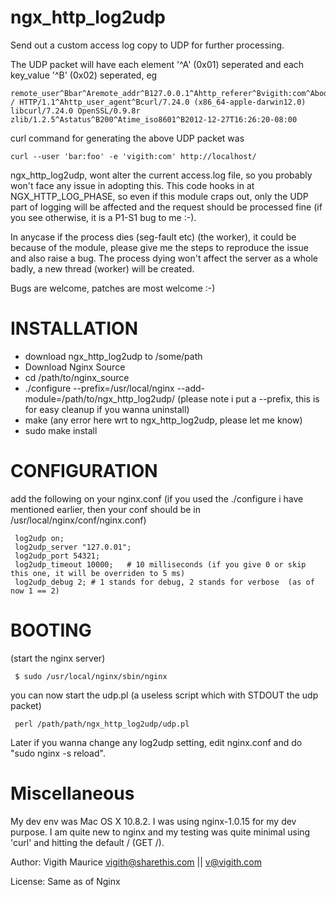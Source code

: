 ngx_http_log2udp
================

Send out a custom access log copy to UDP for further processing.

The UDP packet will have each element '^A' (0x01) seperated and each key_value '^B' (0x02) seperated, eg 

    remote_user^Bbar^Aremote_addr^B127.0.0.1^Ahttp_referer^Bvigith:com^Abody_bytes_sent^B151^Arequest^BGET / HTTP/1.1^Ahttp_user_agent^Bcurl/7.24.0 (x86_64-apple-darwin12.0) libcurl/7.24.0 OpenSSL/0.9.8r zlib/1.2.5^Astatus^B200^Atime_iso8601^B2012-12-27T16:26:20-08:00

curl command for generating the above UDP packet was

    curl --user 'bar:foo' -e 'vigith:com' http://localhost/

ngx_http_log2udp, wont alter the current access.log file, so you probably won't face any issue in adopting 
this. This code hooks in at NGX_HTTP_LOG_PHASE, so even if this module craps out, only the UDP part of logging
will be affected and the request should be processed fine (if you see otherwise, it is a P1-S1 bug to me :-). 

In anycase if the process dies (seg-fault etc) (the worker), it could be because of the module, please give me the steps to 
reproduce the issue and also raise a bug. The process dying won't affect the server as a whole badly, a new thread (worker) will
be created. 

Bugs are welcome, patches are most welcome :-)


INSTALLATION
============

* download ngx_http_log2udp to /some/path
* Download Nginx Source
* cd /path/to/nginx_source
* ./configure --prefix=/usr/local/nginx --add-module=/path/to/ngx_http_log2udp/
(please note i put a --prefix, this is for easy cleanup if you wanna uninstall)
* make
(any error here wrt to ngx_http_log2udp, please let me know)
* sudo make install


CONFIGURATION
=============

add the following on your nginx.conf (if you used the ./configure i have mentioned earlier,
then your conf should be in /usr/local/nginx/conf/nginx.conf)

     log2udp on;
     log2udp_server "127.0.01";
     log2udp_port 54321;
     log2udp_timeout 10000;   # 10 milliseconds (if you give 0 or skip this one, it will be overriden to 5 ms)
     log2udp_debug 2; # 1 stands for debug, 2 stands for verbose  (as of now 1 == 2)


BOOTING
=======

(start the nginx server)

     $ sudo /usr/local/nginx/sbin/nginx

you can now start the udp.pl (a useless script which with STDOUT the udp packet)

     perl /path/path/ngx_http_log2udp/udp.pl

Later if you wanna change any log2udp setting, edit nginx.conf and do "sudo nginx -s reload".


Miscellaneous
=============

My dev env was Mac OS X 10.8.2. I was using nginx-1.0.15 for my dev purpose. I am quite new to nginx and my testing 
was quite minimal using 'curl' and hitting the default / (GET /). 

Author: Vigith Maurice <vigith@sharethis.com> || <v@vigith.com>

License: Same as of Nginx


